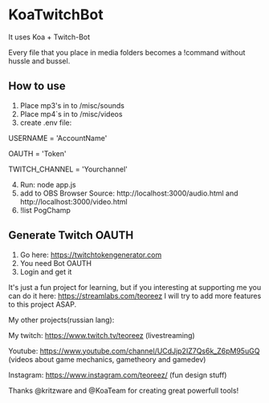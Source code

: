 # KoaTwitchBot

It uses Koa + Twitch-Bot

Every file that you place in media folders becomes a !command without hussle and bussel.

## How to use

1. Place mp3's in to /misc/sounds
2. Place mp4`s in to /misc/videos
3. create .env file:

USERNAME = 'AccountName'

OAUTH = 'Token'

TWITCH_CHANNEL = 'Yourchannel'

4. Run: node app.js
5. add to OBS Browser Source: http://localhost:3000/audio.html and http://localhost:3000/video.html
6. !list PogChamp

## Generate Twitch OAUTH

1. Go here: https://twitchtokengenerator.com
2. You need Bot OAUTH
3. Login and get it

It's just a fun project for learning, but if you interesting at supporting me you can do it here: https://streamlabs.com/teoreez
I will try to add more features to this project ASAP.

My other projects(russian lang):

My twitch: https://www.twitch.tv/teoreez (livestreaming)

Youtube: https://www.youtube.com/channel/UCdJjp2IZ7Qs6k_Z6pM95uGQ (videos about game mechanics, gametheory and gamedev)

Instagram: https://www.instagram.com/teoreez/ (fun design stuff)

Thanks @kritzware and @KoaTeam for creating great powerfull tools!
